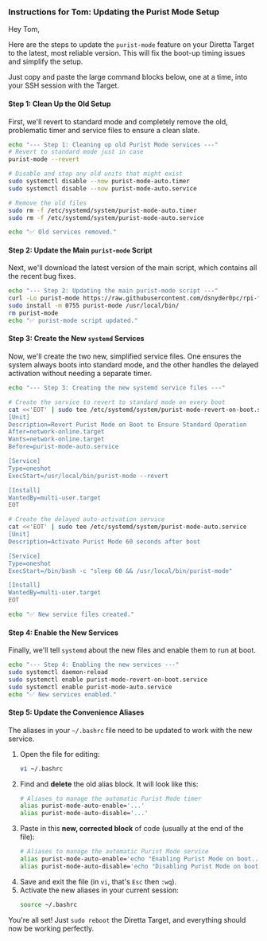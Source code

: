### Instructions for Tom: Updating the Purist Mode Setup

Hey Tom,

Here are the steps to update the `purist-mode` feature on your Diretta Target to the latest, most reliable version. This will fix the boot-up timing issues and simplify the setup.

Just copy and paste the large command blocks below, one at a time, into your SSH session with the Target.

#### Step 1: Clean Up the Old Setup

First, we'll revert to standard mode and completely remove the old, problematic timer and service files to ensure a clean slate.

```bash
echo "--- Step 1: Cleaning up old Purist Mode services ---"
# Revert to standard mode just in case
purist-mode --revert

# Disable and stop any old units that might exist
sudo systemctl disable --now purist-mode-auto.timer
sudo systemctl disable --now purist-mode-auto.service

# Remove the old files
sudo rm -f /etc/systemd/system/purist-mode-auto.timer
sudo rm -f /etc/systemd/system/purist-mode-auto.service

echo "✅ Old services removed."
```

#### Step 2: Update the Main `purist-mode` Script

Next, we'll download the latest version of the main script, which contains all the recent bug fixes.

```bash
echo "--- Step 2: Updating the main purist-mode script ---"
curl -Lo purist-mode https://raw.githubusercontent.com/dsnyder0pc/rpi-for-roon/main/scripts/purist-mode
sudo install -m 0755 purist-mode /usr/local/bin/
rm purist-mode
echo "✅ purist-mode script updated."
```

#### Step 3: Create the New `systemd` Services

Now, we'll create the two new, simplified service files. One ensures the system always boots into standard mode, and the other handles the delayed activation without needing a separate timer.

```bash
echo "--- Step 3: Creating the new systemd service files ---"

# Create the service to revert to standard mode on every boot
cat <<'EOT' | sudo tee /etc/systemd/system/purist-mode-revert-on-boot.service
[Unit]
Description=Revert Purist Mode on Boot to Ensure Standard Operation
After=network-online.target
Wants=network-online.target
Before=purist-mode-auto.service

[Service]
Type=oneshot
ExecStart=/usr/local/bin/purist-mode --revert

[Install]
WantedBy=multi-user.target
EOT

# Create the delayed auto-activation service
cat <<'EOT' | sudo tee /etc/systemd/system/purist-mode-auto.service
[Unit]
Description=Activate Purist Mode 60 seconds after boot

[Service]
Type=oneshot
ExecStart=/bin/bash -c "sleep 60 && /usr/local/bin/purist-mode"

[Install]
WantedBy=multi-user.target
EOT

echo "✅ New service files created."
```

#### Step 4: Enable the New Services

Finally, we'll tell `systemd` about the new files and enable them to run at boot.

```bash
echo "--- Step 4: Enabling the new services ---"
sudo systemctl daemon-reload
sudo systemctl enable purist-mode-revert-on-boot.service
sudo systemctl enable purist-mode-auto.service
echo "✅ New services enabled."
```

#### Step 5: Update the Convenience Aliases

The aliases in your `~/.bashrc` file need to be updated to work with the new service.

1.  Open the file for editing:
    ```bash
    vi ~/.bashrc
    ```
2.  Find and **delete** the old alias block. It will look like this:
    ```bash
    # Aliases to manage the automatic Purist Mode timer
    alias purist-mode-auto-enable='...'
    alias purist-mode-auto-disable='...'
    ```
3.  Paste in this **new, corrected block** of code (usually at the end of the file):
    ```bash
    # Aliases to manage the automatic Purist Mode service
    alias purist-mode-auto-enable='echo "Enabling Purist Mode on boot..."; purist-mode; sudo systemctl enable purist-mode-auto.service'
    alias purist-mode-auto-disable='echo "Disabling Purist Mode on boot..."; purist-mode --revert; sudo systemctl disable --now purist-mode-auto.service'
    ```
4.  Save and exit the file (in `vi`, that's `Esc` then `:wq`).
5.  Activate the new aliases in your current session:
    ```bash
    source ~/.bashrc
    ```

You're all set\! Just `sudo reboot` the Diretta Target, and everything should now be working perfectly.
